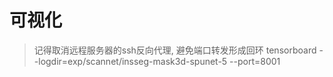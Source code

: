 # 可视化
> 记得取消远程服务器的ssh反向代理, 避免端口转发形成回环
tensorboard --logdir=exp/scannet/insseg-mask3d-spunet-5 --port=8001


